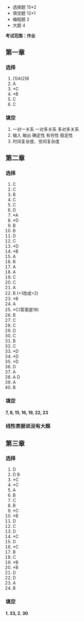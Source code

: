 + 选择题 15\*2
+ 填空题 12\*1
+ 编程题 2
+ 大题   4

**考试范围：作业**

## 第一章
### 选择
1. (1)A(2)B
2. A
3. \*C 
4. \*B 
5. C 
6. C 
### 填空
1. 一对一关系 一对多关系 多对多关系
2. 输入 输出 确定性 有穷性 稳定性
3. 时间复杂度、空间复杂度

## 第二章
### 选择
1. C 
2. C 
3. B 
4. C 
5. C 
6. D 
7. \*A 
8. \*D 
9. B 
10. B
11. D 
12. C
13. \*D 
14. \*B 
15. A 
16. B 
17. A
18. A
19. C
20. C
21. A
22. B (+1改成+2)
23. \*B
24. A
25. \*C(答案是18)
26. B
27. C
28. C
29. D
30. C
31. B
32. C
33. \*D
34. \*D
35. \*D
36. D
37. A
38. A D
39. A
40. B
### 填空
#### 7, 8, 15, 16, 19, 22, 23
### 线性表据说没有大题

## 第三章
### 选择
1. D
2. D B
3. \*C
4. \*C
5. A
6. B
7. C
8. B
9. \*C
10. \*B
11. D
12. C
13. D
14. \*C
15. D
16. \*C
17. B
18. C
19. \*B
20. \*B
21. D
22. D
23. A
24. B
### 填空
#### 1. 33, 2. 30
